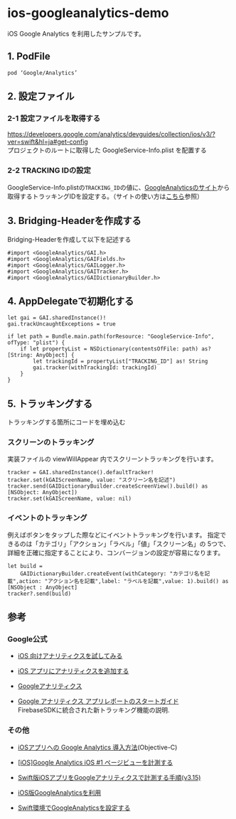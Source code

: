 # ios-googleanalytics-demo
iOS Google Analytics を利用したサンプルです。

## 1. PodFile

```
pod ‘Google/Analytics’
```

## 2. 設定ファイル
### 2-1 設定ファイルを取得する
https://developers.google.com/analytics/devguides/collection/ios/v3/?ver=swift&hl=ja#get-config<br>
プロジェクトのルートに取得した GoogleService-Info.plist を配置する<br>

### 2-2 TRACKING IDの設定
GoogleService-Info.plistの`TRACKING_ID`の値に、[GoogleAnalyticsのサイト](https://www.google.com/intl/ja_jp/analytics/)から取得するトラッキングIDを設定する。（サイトの使い方は[こちら](http://dev.classmethod.jp/smartphone/iphone/google-analytics-for-ios-1/)参照）

## 3. Bridging-Headerを作成する
Bridging-Headerを作成して以下を記述する<br>

```
#import <GoogleAnalytics/GAI.h>
#import <GoogleAnalytics/GAIFields.h>
#import <GoogleAnalytics/GAILogger.h>
#import <GoogleAnalytics/GAITracker.h>
#import <GoogleAnalytics/GAIDictionaryBuilder.h>
```

## 4. AppDelegateで初期化する

```
let gai = GAI.sharedInstance()!
gai.trackUncaughtExceptions = true

if let path = Bundle.main.path(forResource: "GoogleService-Info", ofType: "plist") {
    if let propertyList = NSDictionary(contentsOfFile: path) as? [String: AnyObject] {
        let trackingId = propertyList["TRACKING_ID"] as! String
        gai.tracker(withTrackingId: trackingId)
    }
}
```

## 5. トラッキングする
トラッキングする箇所にコードを埋め込む

### スクリーンのトラッキング
実装ファイルの viewWillAppear 内でスクリーントラッキングを行います。

```
tracker = GAI.sharedInstance().defaultTracker!
tracker.set(kGAIScreenName, value: "スクリーン名を記述")
tracker.send(GAIDictionaryBuilder.createScreenView().build() as [NSObject: AnyObject])
tracker.set(kGAIScreenName, value: nil)
```

### イベントのトラッキング
例えばボタンをタップした際などにイベントトラッキングを行います。
指定できるのは「カテゴリ」「アクション」「ラベル」「値」「スクリーン名」の 5つで、詳細を正確に指定することにより、コンバージョンの設定が容易になります。

```
let build = 
    GAIDictionaryBuilder.createEvent(withCategory: "カテゴリ名を記載",action: "アクション名を記載",label: "ラベルを記載",value: 1).build() as [NSObject : AnyObject]
tracker?.send(build)
```

## 参考
### Google公式
- [iOS 向けアナリティクスを試してみる](https://developers.google.com/analytics/devguides/collection/ios/v3/start?ver=swift&hl=ja)

- [iOS アプリにアナリティクスを追加する](https://developers.google.com/analytics/devguides/collection/ios/v3/?ver=swift&hl=ja)

- [Googleアナリティクス](https://www.google.com/intl/ja_jp/analytics/#?modal_active=none)

- [Google アナリティクス アプリレポートのスタートガイド](https://support.google.com/firebase/answer/6317479)
<br>FirebaseSDKに統合された新トラッキング機能の説明.


### その他
- [iOSアプリへの Google Analytics 導入方法](https://lab.dolice.net/blog/2015/06/26/ios-google-analytics/)(Objective-C)

- [[iOS]Google Analytics iOS #1 ページビューを計測する](http://dev.classmethod.jp/smartphone/iphone/google-analytics-for-ios-1/)

- [Swift版iOSアプリをGoogleアナリティクスで計測する手順(v3.15)](http://2m3g1.com/3149.html)

- [iOS版GoogleAnalyticsを利用](http://qiita.com/ysk_1031/items/245ff929ea76f0eda11d)

- [Swift環境でGoogleAnalyticsを設定する](http://qiita.com/ENDoDo/items/3fddde7ee9d3e74deb82)
